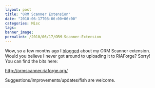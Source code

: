 ```yaml
---
layout: post
title: "ORM Scanner Extension"
date: "2010-06-17T08:06:00+06:00"
categories: Misc 
tags: 
banner_image: 
permalink: /2010/06/17/ORM-Scanner-Extension
---
```


Wow, so a few months ago I <a href="http://www.raymondcamden.com/index.cfm/2010/3/24/ORMScanner-CFBuilder-Extension">blogged</a> about my ORM Scanner extension. Would you believe I never got around to uploading it to RIAForge? Sorry! You can find the bits here:

<a href="http://ormscanner.riaforge.org/">http://ormscanner.riaforge.org/</a>

Suggestions/improvements/updates/fish are welcome.